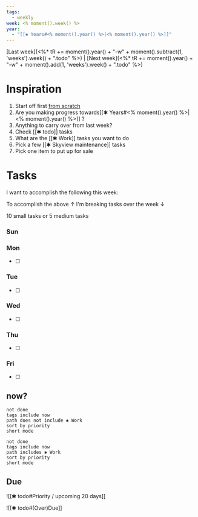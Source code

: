 ```yaml
---
tags:
  - weekly
week: <% moment().week() %>
year:
  - "[[✱ Years#<% moment().year() %>|<% moment().year() %>]]"
---
```

[Last week](<%*
tR += moment().year() + "-w" +  moment().subtract(1, 'weeks').week() + ".todo"
%>) | [Next week](<%*
tR += moment().year() + "-w" +  moment().add(1, 'weeks').week() + ".todo"
%>)
# Inspiration
1. Start off first [from scratch](https://stephango.com/todos)
2. Are you making progress towards[[✱ Years#<% moment().year() %>|<% moment().year() %>]] ?
3. Anything to carry over from last week?
4. Check [[✱ todo]] tasks
5. What are the [[✱ Work]] tasks you want to do
6. Pick a few [[✱ Skyview maintenance]] tasks
7. Pick one item to put up for sale
# Tasks
I want to accomplish the following this week:

To accomplish the above ↑ I'm breaking tasks over the week ↓

10 small tasks or 5 medium tasks
### Sun
### Mon
- [ ] 
### Tue
- [ ] 
### Wed
- [ ] 
### Thu
- [ ] 
### Fri
- [ ] 



## now?
```tasks
not done
tags include now
path does not include ✱ Work
sort by priority
short mode
```
```tasks
not done
tags include now
path includes ✱ Work
sort by priority
short mode
```


## Due

![[✱ todo#Priority / upcoming 20 days]]

![[✱ todo#(Over)Due]]
